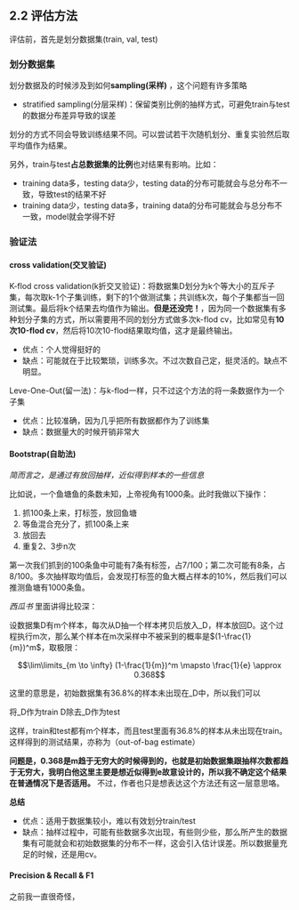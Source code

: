 ## 2.2 评估方法

评估前，首先是划分数据集(train, val, test)

### 划分数据集

划分数据及的时候涉及到如何**sampling(采样)** ，这个问题有许多策略

- stratified sampling(分层采样)：保留类别比例的抽样方式，可避免train与test的数据分布差异导致的误差

划分的方式不同会导致训练结果不同。可以尝试若干次随机划分、重复实验然后取平均值作为结果。

另外，train与test**占总数据集的比例**也对结果有影响。比如：

- training data多，testing data少，testing data的分布可能就会与总分布不一致，导致test的结果不好
- training data少，testing data多，training data的分布可能就会与总分布不一致，model就会学得不好

### 验证法

#### cross validation(交叉验证)

K-flod cross validation(k折交叉验证)：将数据集D划分为k个等大小的互斥子集，每次取k-1个子集训练，剩下的1个做测试集；共训练k次，每个子集都当一回测试集。最后将k个结果去均值作为输出。**但是还没完！**，因为同一个数据集有多种划分子集的方式，所以需要用不同的划分方式做多次k-flod cv，比如常见有**10次10-flod cv**，然后将10次10-flod结果取均值，这才是最终输出。

- 优点：个人觉得挺好的
- 缺点：可能就在于比较繁琐，训练多次。不过次数自己定，挺灵活的。缺点不明显。

Leve-One-Out(留一法)：与k-flod一样，只不过这个方法的将一条数据作为一个子集

- 优点：比较准确，因为几乎把所有数据都作为了训练集
- 缺点：数据量大的时候开销非常大


#### Bootstrap(自助法)

*简而言之，是通过有放回抽样，近似得到样本的一些信息*

比如说，一个鱼塘鱼的条数未知，上帝视角有1000条。此时我做以下操作：

1. 抓100条上来，打标签，放回鱼塘
2. 等鱼混合充分了，抓100条上来
3. 放回去
4. 重复2、3步n次

第一次我们抓到的100条鱼中可能有7条有标签，占7/100；第二次可能有8条，占8/100。多次抽样取均值后，会发现打标签的鱼大概占样本的10%，然后我们可以推测鱼塘有1000条鱼。

*西瓜书* 里面讲得比较深：

设数据集D有m个样本，每次从D抽一个样本拷贝后放入_D，样本放回D。这个过程执行m次，那么某个样本在m次采样中不被采到的概率是$(1-\frac{1}{m})^m$，取极限：

$$\lim\limits_{m \to \infty} (1-\frac{1}{m})^m \mapsto \frac{1}{e} \approx 0.368$$

这里的意思是，初始数据集有36.8%的样本未出现在_D中，所以我们可以

将_D作为train
D除去_D作为test

这样，train和test都有m个样本，而且test里面有36.8%的样本从未出现在train。这样得到的测试结果，亦称为（out-of-bag estimate）

**问题是，0.368是m趋于无穷大的时候得到的，也就是初始数据集跟抽样次数都趋于无穷大，我明白他这里主要是想近似得到e故意设计的，所以我不确定这个结果在普通情况下是否适用。** 不过，作者也只是想表达这个方法还有这一层意思咯。

**总结**

- 优点：适用于数据集较小，难以有效划分train/test
- 缺点：抽样过程中，可能有些数据多次出现，有些则少些，那么所产生的数据集有可能就会和初始数据集的分布不一样，这会引入估计误差。所以数据量充足的时候，还是用cv。

#### Precision & Recall & F1

之前我一直很奇怪，

